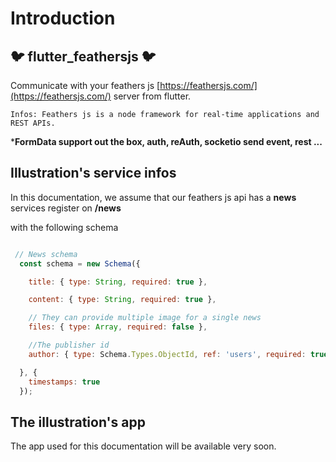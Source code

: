 # Introduction

## :bird: flutter_feathersjs :bird:

Communicate with your feathers js [https://feathersjs.com/](https://feathersjs.com/) server from flutter.

`Infos: Feathers js is a node framework for real-time applications and REST APIs.`

*__FormData support out the box, auth, reAuth, socketio send event, rest ...__ 

## Illustration's service infos

In this documentation, we assume that our feathers js api has a **news** services register on **/news**

with the following schema

```js

 // News schema
  const schema = new Schema({

    title: { type: String, required: true },

    content: { type: String, required: true },

    // They can provide multiple image for a single news
    files: { type: Array, required: false },

    //The publisher id
    author: { type: Schema.Types.ObjectId, ref: 'users', required: true },

  }, {
    timestamps: true
  });
```

## The illustration's app

The app used for this documentation will be available very soon.